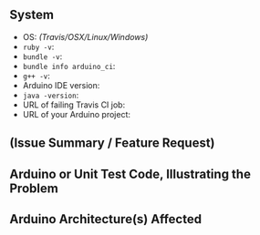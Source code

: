 ## System

<!-- Feel free to delete this section if you're submitting a feature request -->

- OS: _(Travis/OSX/Linux/Windows)_
- `ruby -v`:
- `bundle -v`:
- `bundle info arduino_ci`:
- `g++ -v`:
- Arduino IDE version:
- `java -version`:
- URL of failing Travis CI job:
- URL of your Arduino project:


## (Issue Summary / Feature Request)


## Arduino or Unit Test Code, Illustrating the Problem


## Arduino Architecture(s) Affected

